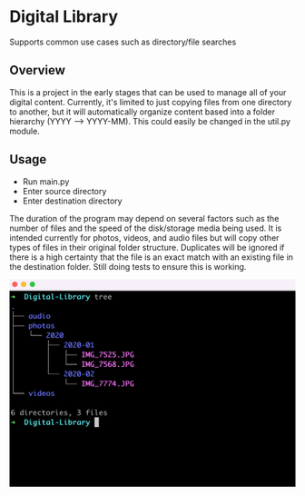 # Digital Library
Supports common use cases such as directory/file searches 

## Overview
This is a project in the early stages that can be used to manage all of your digital content. 
Currently, it's limited to just copying files from one directory to another, but it will automatically organize
content based into a folder hierarchy (YYYY --> YYYY-MM). This could easily be changed in the util.py module.

## Usage
* Run main.py
* Enter source directory
* Enter destination directory

The duration of the program may depend on several factors such as the number of files and the speed of the disk/storage
media being used. It is intended currently for photos, videos, and audio files but will copy other types of files
in their original folder structure. Duplicates will be ignored if there is a high certainty that the file is an exact 
match with an existing file in the destination folder. Still doing tests to ensure this is working.

![](https://raw.githubusercontent.com/kking423/digital_library/main/readme_resources/media-files-tree-structure.png)
